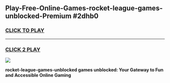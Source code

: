
## Play-Free-Online-Games-rocket-league-games-unblocked-Premium #2dhb0
<h3>
<a href="https://premium.freeplayer.one?title=rocket-league-games-unblocked&ref=8M">CLICK TO PLAY</a></h3>
<hr>

<h3>
<a href="https://premium.freeplayer.one?title=rocket-league-games-unblocked&ref=8M">CLICK 2 PLAY</a>
  
</h3>

<a href="https://premium.freeplayer.one?title=rocket-league-games-unblocked&ref=8M"><img src="https://clearcache.store/games.png"></a>


**rocket-league-games-unblocked games unblocked: Your Gateway to Fun and Accessible Online Gaming**
